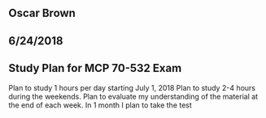 ## Oscar Brown
## 6/24/2018
## Study Plan for MCP 70-532 Exam

Plan to study 1 hours per day starting July 1, 2018
Plan to study 2-4 hours during the weekends.
Plan to evaluate my understanding of the material at the end of each week.
In 1 month I plan to take the test
